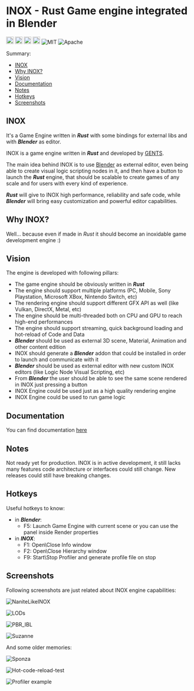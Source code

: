 # **INOX** - Rust Game engine integrated in Blender

[<img alt="github repository" src="https://img.shields.io/badge/github-gents83/INOX-8da0cb?logo=github" height="20">](https://github.com/gents83/INOX)
[<img alt="github pages" src="https://img.shields.io/badge/Docs-github-brightgreen" height="20">](https://gents83.github.io/INOX/)
[<img alt="github workflow sattus" src="https://img.shields.io/github/workflow/status/gents83/INOX/Deploy%20on%20Github%20Pages?style=plastic" height="20">](https://github.com/gents83/INOX/actions)
[<img alt="github sponsor" src="https://img.shields.io/github/sponsors/gents83?style=plastic" height="20">](https://github.com/sponsors/gents83)
![MIT](https://img.shields.io/badge/license-MIT-blue.svg)
![Apache](https://img.shields.io/badge/license-Apache-blue.svg)


Summary:
  - [INOX](#sabi)
  - [Why INOX?](#why-inox)
  - [Vision](#vision)
  - [Documentation](#documentation)
  - [Notes](#notes)
  - [Hotkeys](#hotkeys)
  - [Screenshots](#screenshots)


## INOX

It's a Game Engine written in _**Rust**_ with some bindings for external libs and with _**Blender**_ as editor.

INOX is a game engine written in _**Rust**_ and developed by [GENTS](https://twitter.com/gents83). 

The main idea behind INOX is to use [Blender](https://www.blender.org/) as external editor, even being able to create visual logic scripting nodes in it, and then have a button to launch the _**Rust**_ engine, that should be scalable to create games of any scale and for users with every kind of experience.

_**Rust**_ will give to INOX high performance, reliability and safe code, while _**Blender**_ will bring easy customization and powerful editor capabilities.


## Why INOX?

Well... because even if made in _Rust_ it should become an inoxidable game development engine :)


## Vision

The engine is developed with following pillars:
- The game engine should be obviously written in _**Rust**_
- The engine should support multiple platforms (PC, Mobile, Sony Playstation, Microsoft XBox, Nintendo Switch, etc)
- The rendering engine should support different GFX API as well (like Vulkan, DirectX, Metal, etc)
- The engine should be multi-threaded both on CPU and GPU to reach high-end performances
- The engine should support streaming, quick background loading and hot-reload of Code and Data
- _**Blender**_ should be used as external 3D scene, Material, Animation and other content edition 
- INOX should generate a _**Blender**_ addon that could be installed in order to launch and communicate with it
- _**Blender**_ should be used as external editor with new custom INOX editors (like Logic Node Visual Scripting, etc) 
- From _**Blender**_ the user should be able to see the same scene rendered in INOX just pressing a button
- INOX Engine could be used just as a high quality rendering engine
- INOX Engine could be used to run game logic  


## Documentation 

You can find documentation [here](https://gents83.github.io/INOX/)

## Notes

Not ready yet for production.
INOX is in active development, it still lacks many features code architecture or interfaces could still change. 
New releases could still have breaking changes.


## Hotkeys

Useful hotkeys to know:
- in **_Blender_**:
  - F5: Launch Game Engine with current scene or you can use the panel inside Render properties
- in **_INOX_**:
  - F1: Open\Close Info window
  - F2: Open\Close Hierarchy window
  - F9: Start\Stop Profiler and generate profile file on stop


## Screenshots

Following screenshots are just related about INOX engine capabilities:

![NaniteLikeINOX](https://github.com/gents83/INOX/assets/62186646/d0e2af3a-c741-4ce5-98f3-da943fe719b6)

![LODs](https://github.com/gents83/INOX/assets/62186646/e3e70000-be47-47b3-8d3f-da94a74605b4)

![PBR_IBL](https://github.com/gents83/INOX/assets/62186646/7e6ef5f5-f236-4ed2-8909-a4074614e2e3)

![Suzanne](https://github.com/gents83/INOX/assets/62186646/6ea1d292-1ae6-42b0-9265-914c6ef4d6fc)

And some older memories:

![Sponza](https://github.com/gents83/INOX/assets/62186646/1e04e4df-0966-4a1f-af51-6e44397ffaa8)

![Hot-code-reload-test](https://user-images.githubusercontent.com/62186646/130698279-9daa7b9a-1f3c-4556-be0c-37f8a1c4431e.gif)

![Profiler example](https://user-images.githubusercontent.com/62186646/120451742-f9968e80-c391-11eb-962e-13d132e09847.jpg)